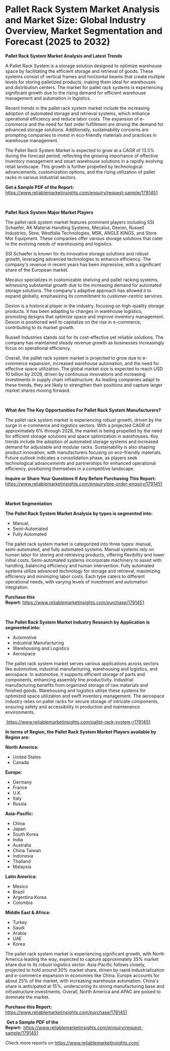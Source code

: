 <p><h1>Pallet Rack System Market Analysis and Market Size: Global Industry Overview, Market Segmentation and Forecast (2025 to 2032)</h1></p><p><strong>Pallet Rack System Market Analysis and Latest Trends</strong></p>
<p><p>A Pallet Rack System is a storage solution designed to optimize warehouse space by facilitating the efficient storage and retrieval of goods. These systems consist of vertical frames and horizontal beams that create multiple levels for storing palletized products, making them ideal for warehouses and distribution centers. The market for pallet rack systems is experiencing significant growth due to the rising demand for efficient warehouse management and automation in logistics.</p><p>Recent trends in the pallet rack system market include the increasing adoption of automated storage and retrieval systems, which enhance operational efficiency and reduce labor costs. The expansion of e-commerce and the need for fast order fulfillment are driving the demand for advanced storage solutions. Additionally, sustainability concerns are prompting companies to invest in eco-friendly materials and practices in warehouse management.</p><p>The Pallet Rack System Market is expected to grow at a CAGR of 13.5% during the forecast period, reflecting the growing importance of effective inventory management and smart warehouse solutions in a rapidly evolving retail landscape. This growth is further propelled by technological advancements, customization options, and the rising utilization of pallet racks in various industrial sectors.</p></p>
<p><strong>Get a Sample PDF of the Report:&nbsp;</strong> <a href="https://www.reliablemarketinsights.com/enquiry/request-sample/1791451?utm_campaign=2095&utm_medium=2&utm_source=Github&utm_content=ia&utm_term=18022025&utm_id=pallet-rack-system">https://www.reliablemarketinsights.com/enquiry/request-sample/1791451</a></p>
<p>&nbsp;</p>
<p><strong>Pallet Rack System Major Market Players</strong></p>
<p><p>The pallet rack system market features prominent players including SSI Schaefer, AK Material Handling Systems, Mecalux, Dexion, Russell Industries, Stow, Westfalia Technologies, MSK, ANGLE KINGS, and Store Mor Equipment. These companies offer various storage solutions that cater to the evolving needs of warehousing and logistics.</p><p>SSI Schaefer is known for its innovative storage solutions and robust growth, leveraging advanced technologies to enhance efficiency. The company's revenue in recent years has been impressive, with a significant share of the European market.</p><p>Mecalux specializes in customizable shelving and pallet racking systems, witnessing substantial growth due to the increasing demand for automated storage solutions. The company's adaptive approach has allowed it to expand globally, emphasizing its commitment to customer-centric services.</p><p>Dexion is a historical player in the industry, focusing on high-quality storage products. It has been adapting to changes in warehouse logistics, promoting designs that optimize space and improve inventory management. Dexion is positioned well to capitalize on the rise in e-commerce, contributing to its market growth.</p><p>Russell Industries stands out for its cost-effective yet reliable solutions. The company has maintained steady revenue growth as businesses increasingly focus on operational efficiency.</p><p>Overall, the pallet rack system market is projected to grow due to e-commerce expansion, increased warehouse automation, and the need for effective space utilization. The global market size is expected to reach USD 10 billion by 2028, driven by continuous innovations and increasing investments in supply chain infrastructure. As leading companies adapt to these trends, they are likely to strengthen their positions and capture larger market shares moving forward.</p></p>
<p>&nbsp;</p>
<p><strong>What Are The Key Opportunities For Pallet Rack System Manufacturers?</strong></p>
<p><p>The pallet rack system market is experiencing robust growth, driven by the surge in e-commerce and logistics sectors. With a projected CAGR of approximately 6% through 2028, the market is being propelled by the need for efficient storage solutions and space optimization in warehouses. Key trends include the adoption of automated storage systems and increased demand for adjustable and modular racks. Sustainability is also shaping product innovation, with manufacturers focusing on eco-friendly materials. Future outlook indicates a consolidation phase, as players seek technological advancements and partnerships for enhanced operational efficiency, positioning themselves in a competitive landscape.</p></p>
<p><strong>Inquire or Share Your Questions If Any Before Purchasing This Report:</strong> <a href="https://www.reliablemarketinsights.com/enquiry/pre-order-enquiry/1791451?utm_campaign=2095&utm_medium=2&utm_source=Github&utm_content=ia&utm_term=18022025&utm_id=pallet-rack-system">https://www.reliablemarketinsights.com/enquiry/pre-order-enquiry/1791451</a></p>
<p>&nbsp;</p>
<p><strong>Market Segmentation</strong></p>
<p><strong>The Pallet Rack System Market Analysis by types is segmented into:</strong></p>
<p><ul><li>Manual,</li><li>Semi-Automated</li><li>Fully Automated</li></ul></p>
<p><p>The pallet rack system market is categorized into three types: manual, semi-automated, and fully automated systems. Manual systems rely on human labor for storing and retrieving products, offering flexibility and lower initial costs. Semi-automated systems incorporate machinery to assist with handling, balancing efficiency and human intervention. Fully automated systems utilize advanced technology for storage and retrieval, maximizing efficiency and minimizing labor costs. Each type caters to different operational needs, with varying levels of investment and automation integration.</p></p>
<p><strong>Purchase this Report:&nbsp;</strong><a href="https://www.reliablemarketinsights.com/purchase/1791451?utm_campaign=2095&utm_medium=2&utm_source=Github&utm_content=ia&utm_term=18022025&utm_id=pallet-rack-system">https://www.reliablemarketinsights.com/purchase/1791451</a></p>
<p>&nbsp;</p>
<p><strong>The Pallet Rack System Market Industry Research by Application is segmented into:</strong></p>
<p><ul><li>Automotive</li><li>Industrial Manufacturing</li><li>Warehousing and Logistics</li><li>Aerospace</li></ul></p>
<p><p>The pallet rack system market serves various applications across sectors like automotive, industrial manufacturing, warehousing and logistics, and aerospace. In automotive, it supports efficient storage of parts and components, enhancing assembly line productivity. Industrial manufacturing benefits from organized storage of raw materials and finished goods. Warehousing and logistics utilize these systems for optimized space utilization and swift inventory management. The aerospace industry relies on pallet racks for secure storage of intricate components, ensuring safety and accessibility in production and maintenance environments.</p></p>
<p><a href="https://www.reliablemarketinsights.com/pallet-rack-system-r1791451?utm_campaign=2095&utm_medium=2&utm_source=Github&utm_content=ia&utm_term=18022025&utm_id=pallet-rack-system">&nbsp;https://www.reliablemarketinsights.com/pallet-rack-system-r1791451</a></p>
<p><strong>In terms of Region, the Pallet Rack System Market Players available by Region are:</strong></p>
<p>
    <p> <strong> North America: </strong>
        <ul>
            <li>United States</li>
            <li>Canada</li>
        </ul>
        </p> 
    <p> <strong> Europe: </strong>
        <ul>
            <li>Germany</li>
            <li>France</li>
            <li>U.K.</li>
            <li>Italy</li>
            <li>Russia</li>
        </ul>
        </p> 
    <p> <strong> Asia-Pacific: </strong>
        <ul>
            <li>China</li>
            <li>Japan</li>
            <li>South Korea</li>
            <li>India</li>
            <li>Australia</li>
            <li>China Taiwan</li>
            <li>Indonesia</li>
            <li>Thailand</li>
            <li>Malaysia</li>
        </ul>
        </p> 
    <p> <strong> Latin America: </strong>
        <ul>
            <li>Mexico</li>
            <li>Brazil</li>
            <li>Argentina Korea</li>
            <li>Colombia</li>
        </ul>
        </p> 
    <p> <strong> Middle East & Africa: </strong>
        <ul>
            <li>Turkey</li>
            <li>Saudi</li>
            <li>Arabia</li>
            <li>UAE</li>
            <li>Korea</li>
        </ul>
    </p>
    </p>
<p><p>The pallet rack system market is experiencing significant growth, with North America leading the way, expected to capture approximately 35% market share due to its robust logistics sector. Asia-Pacific follows closely, projected to hold around 30% market share, driven by rapid industrialization and e-commerce expansion in economies like China. Europe accounts for about 25% of the market, with increasing warehouse automation. China's share is anticipated at 15%, underscoring its strong manufacturing base and infrastructure investments. Overall, North America and APAC are poised to dominate the market.</p></p>
<p><strong>Purchase this Report: </strong><a href="https://www.reliablemarketinsights.com/purchase/1791451?utm_campaign=2095&utm_medium=2&utm_source=Github&utm_content=ia&utm_term=18022025&utm_id=pallet-rack-system">https://www.reliablemarketinsights.com/purchase/1791451</a></p>
<p>&nbsp;<strong>Get a Sample PDF of the Report:&nbsp;&nbsp;</strong><a href="https://www.reliablemarketinsights.com/enquiry/request-sample/1791451?utm_campaign=2095&utm_medium=2&utm_source=Github&utm_content=ia&utm_term=18022025&utm_id=pallet-rack-system">https://www.reliablemarketinsights.com/enquiry/request-sample/1791451</a></p>
<p><strong></strong></p>
<p>Check more reports on <a href="https://www.reliablemarketinsights.com/?utm_campaign=2095&utm_medium=2&utm_source=Github&utm_content=ia&utm_term=18022025&utm_id=pallet-rack-system">https://www.reliablemarketinsights.com/</a></p>